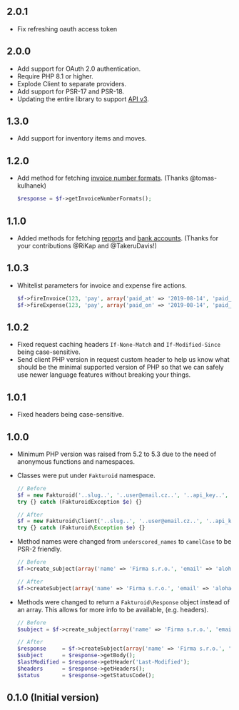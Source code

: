 ## 2.0.1
- Fix refreshing oauth access token

## 2.0.0
- Add support for OAuth 2.0 authentication.
- Require PHP 8.1 or higher.
- Explode Client to separate providers.
- Add support for PSR-17 and PSR-18.
- Updating the entire library to support [API v3](https://www.fakturoid.cz/api/v3).

## 1.3.0

- Add support for inventory items and moves.

## 1.2.0

- Add method for fetching [invoice number formats](https://github.com/fakturoid/fakturoid-php/pull/28). (Thanks @tomas-kulhanek)

  ```php
  $response = $f->getInvoiceNumberFormats();
  ```

## 1.1.0

- Added methods for fetching [reports](https://github.com/fakturoid/fakturoid-php/commit/28a750410093ae09173ae22ad7c5e7bf64cfede1) and [bank accounts](https://github.com/fakturoid/fakturoid-php/commit/458819d2d2ab6857622695903782c78adcf8edaa). (Thanks for your contributions @RiKap and @TakeruDavis!)


## 1.0.3

- Whitelist parameters for invoice and expense fire actions.

  ```php
  $f->fireInvoice(123, 'pay', array('paid_at' => '2019-08-14', 'paid_amount' => '1200', 'variable_symbol' => '12345678', 'bank_account_id' => 23));
  $f->fireExpense(123, 'pay', array('paid_on' => '2019-08-14', 'paid_amount' => '1200', 'variable_symbol' => '12345678', 'bank_account_id' => 23));
  ```

## 1.0.2

- Fixed request caching headers `If-None-Match` and `If-Modified-Since` being case-sensitive.
- Send client PHP version in request custom header to help us know what should be
  the minimal supported version of PHP so that we can safely use newer language features
  without breaking your things.

## 1.0.1

- Fixed headers being case-sensitive.

## 1.0.0

- Minimum PHP version was raised from 5.2 to 5.3 due to the need of anonymous
  functions and namespaces.

- Classes were put under `Fakturoid` namespace.

  ```php
  // Before
  $f = new Fakturoid('..slug..', '..user@email.cz..', '..api_key..', 'PHPlib <your@email.cz>');
  try {} catch (FakturoidException $e) {}

  // After
  $f = new Fakturoid\Client('..slug..', '..user@email.cz..', '..api_key..', 'PHPlib <your@email.cz>');
  try {} catch (Fakturoid\Exception $e) {}
  ```

- Method names were changed from `underscored_names` to `camelCase` to be PSR-2 friendly.

  ```php
  // Before
  $f->create_subject(array('name' => 'Firma s.r.o.', 'email' => 'aloha@pokus.cz'));

  // After
  $f->createSubject(array('name' => 'Firma s.r.o.', 'email' => 'aloha@pokus.cz'));
  ```

- Methods were changed to return a `Fakturoid\Response` object instead of an array.
  This allows for more info to be available, (e.g. headers).

  ```php
  // Before
  $subject = $f->create_subject(array('name' => 'Firma s.r.o.', 'email' => 'aloha@pokus.cz'));

  // After
  $response     = $f->createSubject(array('name' => 'Firma s.r.o.', 'email' => 'aloha@pokus.cz'));
  $subject      = $response->getBody();
  $lastModified = $response->getHeader('Last-Modified');
  $headers      = $response->getHeaders();
  $status       = $response->getStatusCode();
  ```

## 0.1.0 (Initial version)
